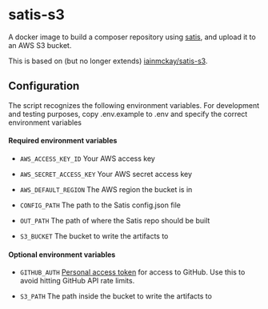 # satis-s3

A docker image to build a composer repository using [satis](https://github.com/composer/satis), 
and upload it to an AWS S3 bucket.

This is based on (but no longer extends) [iainmckay/satis-s3](https://github.com/iainmckay/satis-s3).

## Configuration 

The script recognizes the following environment variables. 
For development and testing purposes, copy .env.example to .env and specify the correct environment variables

#### Required environment variables

- `AWS_ACCESS_KEY_ID` Your AWS access key
 
- `AWS_SECRET_ACCESS_KEY` Your AWS secret access key
 
- `AWS_DEFAULT_REGION` The AWS region the bucket is in

- `CONFIG_PATH` The path to the Satis config.json file

- `OUT_PATH` The path of where the Satis repo should be built

- `S3_BUCKET` The bucket to write the artifacts to 

#### Optional environment variables
 
- `GITHUB_AUTH` [Personal access token](https://help.github.com/articles/creating-an-access-token-for-command-line-use/) for access to GitHub. Use this to avoid hitting GitHub API rate limits.

- `S3_PATH` The path inside the bucket to write the artifacts to
